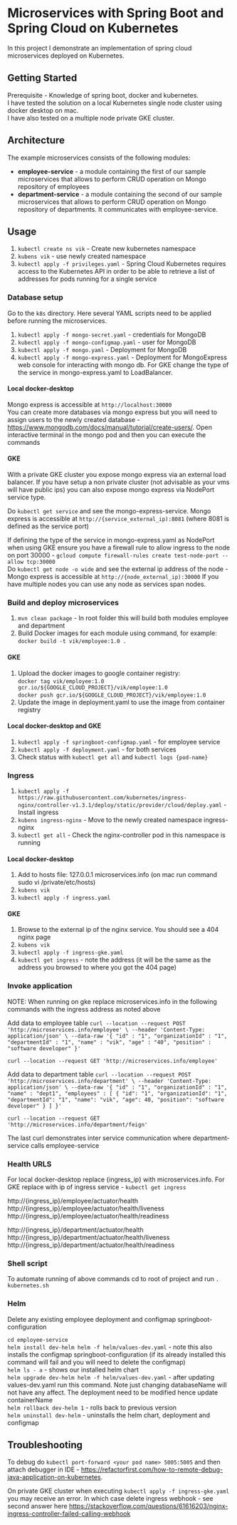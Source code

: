 # Microservices with Spring Boot and Spring Cloud on Kubernetes

In this project I demonstrate an implementation of spring cloud microservices deployed on Kubernetes. 


## Getting Started 
Prerequisite - Knowledge of spring boot, docker and kubernetes.  
I have tested the solution on a local Kubernetes single node cluster using docker desktop on mac.   
I have also tested on a multiple node private GKE cluster.

## Architecture

The example microservices consists of the following modules:
- **employee-service** - a module containing the first of our sample microservices that allows to perform CRUD operation on Mongo repository of employees
- **department-service** - a module containing the second of our sample microservices that allows to perform CRUD operation on Mongo repository of departments. It communicates with employee-service. 

## Usage

1. `kubectl create ns vik` - Create new kubernetes namespace 
2. `kubens vik` - use newly created namespace
3. `kubectl apply -f privileges.yaml` - Spring Cloud Kubernetes requires access to the Kubernetes API in order to be able to retrieve a list of addresses for pods running for a single service

### Database setup
Go to the `k8s` directory. Here several YAML scripts need to be applied before running the microservices.
1. `kubectl apply -f mongo-secret.yaml` - credentials for MongoDB
2. `kubectl apply -f mongo-configmap.yaml` - user for MongoDB
3. `kubectl apply -f mongo.yaml` - Deployment for MongoDB
4. `kubectl apply -f mongo-express.yaml` - Deployment for MongoExpress web console for interacting with mongo db.  For GKE change the type of the service in mongo-express.yaml to LoadBalancer.

#### Local docker-desktop
Mongo express is accessible at `http://localhost:30000`  
You can create more databases via mongo express but you will need to assign users to the newly created database - https://www.mongodb.com/docs/manual/tutorial/create-users/.  Open interactive terminal in the mongo pod and then you can execute the commands

#### GKE

With a private GKE cluster you expose mongo express via an external load balancer.  If you have setup a non private cluster (not advisable as your vms will have public ips) you can also expose mongo express via NodePort service type.

Do `kubectl get service` and see the mongo-express-service.  Mongo express is accessible at `http://{service_external_ip):8081` (where 8081 is defined as the service port)

If defining the type of the service in mongo-express.yaml as NodePort when using GKE ensure you have a firewall rule to allow ingress to the node on port 30000 - `gcloud compute firewall-rules create test-node-port --allow tcp:30000`  
Do `kubectl get node -o wide` and see the external ip address of the node - Mongo express is accessible at `http://{node_external_ip):30000`  If you have multiple nodes you can use any node as services span nodes.   

### Build and deploy microservices
1. `mvn clean package` - In root folder this will build both modules employee and department 
2. Build Docker images for each module using command, for example: `docker build -t vik/employee:1.0 .`
#### GKE
1. Upload the docker images to google container registry:  
`docker tag vik/employee:1.0 gcr.io/${GOOGLE_CLOUD_PROJECT}/vik/employee:1.0`  
`docker push gcr.io/${GOOGLE_CLOUD_PROJECT}/vik/employee:1.0`
2. Update the image in deployment.yaml to use the image from container registry
#### Local docker-desktop and GKE
1. `kubectl apply -f springboot-configmap.yaml` - for employee service   
2. `kubectl apply -f deployment.yaml` - for both services  
3. Check status with `kubectl get all` and `kubectl logs {pod-name}`

### Ingress
1. `kubectl apply -f https://raw.githubusercontent.com/kubernetes/ingress-nginx/controller-v1.3.1/deploy/static/provider/cloud/deploy.yaml` - Install ingress
2. `kubens ingress-nginx` - Move to the newly created namespace ingress-nginx 
3. `kubectl get all` - Check the nginx-controller pod in this namespace is running

#### Local docker-desktop
1. Add to hosts file: 127.0.0.1 microservices.info (on mac run command sudo vi /private/etc/hosts)
2. `kubens vik`  
3. `kubectl apply -f ingress.yaml`

#### GKE
1. Browse to the external ip of the nginx service.  You should see a 404 nginx page
2. `kubens vik` 
3. `kubectl apply -f ingress-gke.yaml`
4. `kubectl get ingress` - note the address (it will be the same as the address you browsed to where you got the 404 page)

### Invoke application

NOTE: When running on gke replace microservices.info in the following commands with the ingress address as noted above

Add data to employee table
`curl --location --request POST 'http://microservices.info/employee' \
--header 'Content-Type: application/json' \
--data-raw '{
    "id" : "1",
    "organizationId" : "1",
    "departmentId" : "1",
    "name" : "vik",
    "age" : "40",
    "position" : "software developer"
}'`

`curl --location --request GET 'http://microservices.info/employee'`

Add data to department table
`curl --location --request POST 'http://microservices.info/department' \
--header 'Content-Type: application/json' \
--data-raw '{
    "id" : "1",
    "organizationId" : "1",
    "name" : "dept1",
    "employees" : [
    {
        "id": "1",
        "organizationId": "1",
        "departmentId": "1",
        "name": "vik",
        "age": 40,
        "position": "software developer"
    }
]
}'`

`curl --location --request GET 'http://microservices.info/department/feign'`

The last curl demonstrates inter service communication where department-service calls employee-service

### Health URLS

For local docker-desktop replace {ingress_ip} with microservices.info.  For GKE replace with ip of ingress service - `kubectl get ingress`

http://{ingress_ip}/employee/actuator/health  
http://{ingress_ip}/employee/actuator/health/liveness  
http://{ingress_ip}/employee/actuator/health/readiness

http://{ingress_ip}/department/actuator/health  
http://{ingress_ip}/department/actuator/health/liveness  
http://{ingress_ip}/department/actuator/health/readiness

### Shell script

To automate running of above commands cd to root of project and run `. kubernetes.sh`  

### Helm

Delete any existing employee deployment and configmap springboot-configuration

`cd employee-service`  
`helm install dev-helm helm -f helm/values-dev.yaml` - note this also installs the configmap springboot-configuration (if its already installed this command will fail and you will need to delete the configmap)  
`helm ls - a` - shows our installed helm chart  
`helm upgrade dev-helm helm -f helm/values-dev.yaml` - after updating values-dev.yaml run this command. Note just changing databaseName will not have any affect.  The deployment need to be modified hence update containerName  
`helm rollback dev-helm 1` - rolls back to previous version  
`helm uninstall dev-helm` - uninstalls the helm chart, deployment and configmap

## Troubleshooting 

To debug do `kubectl port-forward <your pod name> 5005:5005` and then attach debugger in IDE - https://refactorfirst.com/how-to-remote-debug-java-application-on-kubernetes.  
  
On private GKE cluster when executing `kubectl apply -f ingress-gke.yaml` you may receive an error.  In which case delete ingress webhook - see second answer here https://stackoverflow.com/questions/61616203/nginx-ingress-controller-failed-calling-webhook




